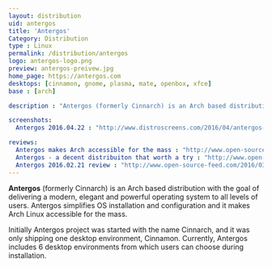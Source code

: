 ```yaml
---
layout: distribution
uid: antergos
title: 'Antergos'
Category: Distribution
type : Linux
permalink: /distribution/antergos
logo: antergos-logo.png
preview: antergos-preivew.jpg
home_page: https://antergos.com
desktops: [cinnamon, gnome, plasma, mate, openbox, xfce]
base : [arch]

description : "Antergos (formerly Cinnarch) is an Arch based distribution with the goal of delivering a modern, elegant and powerful operating system to all levels of users."

screenshots:
  Antergos 2016.04.22 : "http://www.distroscreens.com/2016/04/antergos-22042016-screenshots.html"

reviews:
  Antergos makes Arch accessible for the mass : "http://www.open-source-feed.com/2017/07/antergos-makes-arch-accessible-for-mass.html"
  Antergos - a decent distribuiton that worth a try : "http://www.open-source-feed.com/2016/08/antergos-decent-distribution-that-worth.html"
  Antergos 2016.02.21 review : "http://www.open-source-feed.com/2016/03/antergos-20160221-review.html"
---
```


**Antergos** (formerly Cinnarch) is an Arch based distribution with the goal of delivering a modern, elegant and powerful operating system to all levels of users. Antergos simplifies OS installation and configuration and it makes Arch Linux accessible for the mass.

Initially Antergos project was started with the name Cinnarch, and it was only shipping one desktop environment, Cinnamon. Currently, Antergos includes 6 desktop environments from which users can choose during installation.